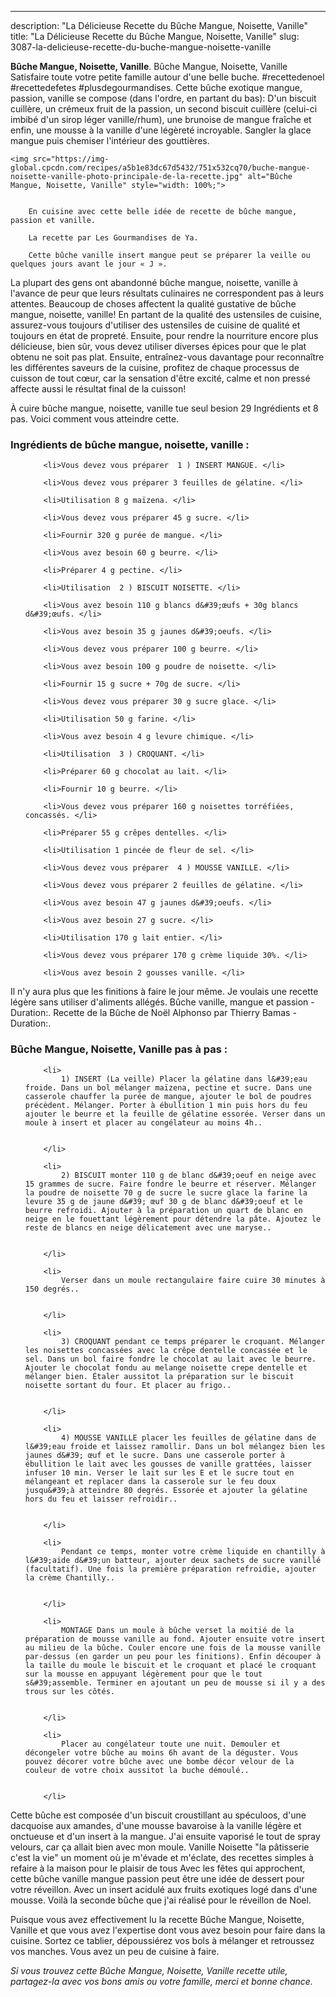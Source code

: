 ---
description: "La Délicieuse Recette du Bûche Mangue, Noisette, Vanille"
title: "La Délicieuse Recette du Bûche Mangue, Noisette, Vanille"
slug: 3087-la-delicieuse-recette-du-buche-mangue-noisette-vanille

<p>
	<strong>Bûche Mangue, Noisette, Vanille</strong>. 
	Bûche Mangue, Noisette, Vanille Satisfaire toute votre petite famille autour d&#39;une belle buche. #recettedenoel #recettedefetes #plusdegourmandises. Cette bûche exotique mangue, passion, vanille se compose (dans l&#39;ordre, en partant du bas): D&#39;un biscuit cuillère, un crémeux fruit de la passion, un second biscuit cuillère (celui-ci imbibé d&#39;un sirop léger vanille/rhum), une brunoise de mangue fraîche et enfin, une mousse à la vanille d&#39;une légèreté incroyable. Sangler la glace mangue puis chemiser l&#39;intérieur des gouttières.
</p>
<p>
	
	<img src="https://img-global.cpcdn.com/recipes/a5b1e83dc67d5432/751x532cq70/buche-mangue-noisette-vanille-photo-principale-de-la-recette.jpg" alt="Bûche Mangue, Noisette, Vanille" style="width: 100%;">
	
	
		En cuisine avec cette belle idée de recette de bûche mangue, passion et vanille.
	
		La recette par Les Gourmandises de Ya.
	
		Cette bûche vanille insert mangue peut se préparer la veille ou quelques jours avant le jour « J ».
	
</p>

La plupart des gens ont abandonné bûche mangue, noisette, vanille à l'avance de peur que leurs résultats culinaires ne correspondent pas à leurs attentes. Beaucoup de choses affectent la qualité gustative de bûche mangue, noisette, vanille! En partant de la qualité des ustensiles de cuisine, assurez-vous toujours d'utiliser des ustensiles de cuisine de qualité et toujours en état de propreté. Ensuite, pour rendre la nourriture encore plus délicieuse, bien sûr, vous devez utiliser diverses épices pour que le plat obtenu ne soit pas plat. Ensuite, entraînez-vous davantage pour reconnaître les différentes saveurs de la cuisine, profitez de chaque processus de cuisson de tout cœur, car la sensation d'être excité, calme et non pressé affecte aussi le résultat final de la cuisson!

<!--inarticleads1-->

À cuire bûche mangue, noisette, vanille tue seul besion 29 Ingrédients et 8 pas. Voici comment vous atteindre cette.

<h3>Ingrédients de bûche mangue, noisette, vanille :</h3>

<ol>
	
		<li>Vous devez vous préparer  1 ) INSERT MANGUE. </li>
	
		<li>Vous devez vous préparer 3 feuilles de gélatine. </li>
	
		<li>Utilisation 8 g maïzena. </li>
	
		<li>Vous devez vous préparer 45 g sucre. </li>
	
		<li>Fournir 320 g purée de mangue. </li>
	
		<li>Vous avez besoin 60 g beurre. </li>
	
		<li>Préparer 4 g pectine. </li>
	
		<li>Utilisation  2 ) BISCUIT NOISETTE. </li>
	
		<li>Vous avez besoin 110 g blancs d&#39;œufs + 30g blancs d&#39;œufs. </li>
	
		<li>Vous avez besoin 35 g jaunes d&#39;oeufs. </li>
	
		<li>Vous devez vous préparer 100 g beurre. </li>
	
		<li>Vous avez besoin 100 g poudre de noisette. </li>
	
		<li>Fournir 15 g sucre + 70g de sucre. </li>
	
		<li>Vous devez vous préparer 30 g sucre glace. </li>
	
		<li>Utilisation 50 g farine. </li>
	
		<li>Vous avez besoin 4 g levure chimique. </li>
	
		<li>Utilisation  3 ) CROQUANT. </li>
	
		<li>Préparer 60 g chocolat au lait. </li>
	
		<li>Fournir 10 g beurre. </li>
	
		<li>Vous devez vous préparer 160 g noisettes torréfiées, concassés. </li>
	
		<li>Préparer 55 g crêpes dentelles. </li>
	
		<li>Utilisation 1 pincée de fleur de sel. </li>
	
		<li>Vous devez vous préparer  4 ) MOUSSE VANILLE. </li>
	
		<li>Vous devez vous préparer 2 feuilles de gélatine. </li>
	
		<li>Vous avez besoin 47 g jaunes d&#39;oeufs. </li>
	
		<li>Vous avez besoin 27 g sucre. </li>
	
		<li>Utilisation 170 g lait entier. </li>
	
		<li>Vous devez vous préparer 170 g crème liquide 30%. </li>
	
		<li>Vous avez besoin 2 gousses vanille. </li>
	
</ol>

Il n&#39;y aura plus que les finitions à faire le jour même. Je voulais une recette légère sans utiliser d&#39;aliments allégés. Bûche vanille, mangue et passion - Duration:. Recette de la Bûche de Noël Alphonso par Thierry Bamas - Duration:. 

<!--inarticleads2-->

<h3>Bûche Mangue, Noisette, Vanille pas à pas :</h3>

<ol>
	
		<li>
			1) INSERT (La veille) Placer la gélatine dans l&#39;eau froide. Dans un bol mélanger maïzena, pectine et sucre. Dans une casserole chauffer la purée de mangue, ajouter le bol de poudres précèdent. Mélanger. Porter à ébullition 1 min puis hors du feu ajouter le beurre et la feuille de gélatine essorée. Verser dans un moule à insert et placer au congélateur au moins 4h..
			
			
		</li>
	
		<li>
			2) BISCUIT monter 110 g de blanc d&#39;oeuf en neige avec 15 grammes de sucre. Faire fondre le beurre et réserver. Mélanger la poudre de noisette 70 g de sucre le sucre glace la farine la levure 35 g de jaune d&#39; œuf 30 g de blanc d&#39;oeuf et le beurre refroidi. Ajouter à la préparation un quart de blanc en neige en le fouettant légèrement pour détendre la pâte. Ajoutez le reste de blancs en neige délicatement avec une maryse..
			
			
		</li>
	
		<li>
			Verser dans un moule rectangulaire faire cuire 30 minutes à 150 degrés..
			
			
		</li>
	
		<li>
			3) CROQUANT pendant ce temps préparer le croquant. Mélanger les noisettes concassées avec la crêpe dentelle concassée et le sel. Dans un bol faire fondre le chocolat au lait avec le beurre. Ajouter le chocolat fondu au melange noisette crepe dentelle et mélanger bien. Étaler aussitot la préparation sur le biscuit noisette sortant du four. Et placer au frigo..
			
			
		</li>
	
		<li>
			4) MOUSSE VANILLE placer les feuilles de gélatine dans de l&#39;eau froide et laissez ramollir. Dans un bol mélangez bien les jaunes d&#39; œuf et le sucre. Dans une casserole porter à ébullition le lait avec les gousses de vanille grattées, laisser infuser 10 min. Verser le lait sur les E et le sucre tout en mélangeant et replacer dans la casserole sur le feu doux jusqu&#39;à atteindre 80 degrés. Essorée et ajouter la gélatine hors du feu et laisser refroidir..
			
			
		</li>
	
		<li>
			Pendant ce temps, monter votre crème liquide en chantilly à l&#39;aide d&#39;un batteur, ajouter deux sachets de sucre vanillé (facultatif). Une fois la première préparation refroidie, ajouter la crème Chantilly..
			
			
		</li>
	
		<li>
			MONTAGE Dans un moule à bûche verset la moitié de la préparation de mousse vanille au fond. Ajouter ensuite votre insert au milieu de la bûche. Couler encore une fois de la mousse vanille par-dessus (en garder un peu pour les finitions). Enfin découper à la taille du moule le biscuit et le croquant et placé le croquant sur la mousse en appuyant légèrement pour que le tout s&#39;assemble. Terminer en ajoutant un peu de mousse si il y a des trous sur les côtés.
			
			
		</li>
	
		<li>
			Placer au congélateur toute une nuit. Demouler et décongeler votre bûche au moins 6h avant de la déguster. Vous pouvez décorer votre bûche avec une bombe décor velour de la couleur de votre choix aussitot la buche démoulé..
			
			
		</li>
	
</ol>

Cette bûche est composée d&#39;un biscuit croustillant au spéculoos, d&#39;une dacquoise aux amandes, d&#39;une mousse bavaroise à la vanille légère et onctueuse et d&#39;un insert à la mangue. J&#39;ai ensuite vaporisé le tout de spray velours, car ça allait bien avec mon moule. Vanille Noisette &#34;la pâtisserie c&#39;est la vie&#34; un moment où je m&#39;évade et m&#39;éclate, des recettes simples à refaire à la maison pour le plaisir de tous Avec les fêtes qui approchent, cette bûche vanille mangue passion peut être une idée de dessert pour votre réveillon. Avec un insert acidulé aux fruits exotiques logé dans d&#39;une mousse. Voilà la seconde bûche que j&#39;ai réalisé pour le réveillon de Noel. 

<!--inarticleads1-->

<p>
Puisque vous avez effectivement lu la recette Bûche Mangue, Noisette, Vanille et que vous avez l'expertise dont vous avez besoin pour faire dans la cuisine. Sortez ce tablier, dépoussiérez vos bols à mélanger et retroussez vos manches. Vous avez un peu de cuisine à faire.
</p>

<p>
<i>Si vous trouvez cette Bûche Mangue, Noisette, Vanille recette utile, partagez-la avec vos bons amis ou votre famille, merci et bonne chance.</i>
</p>
